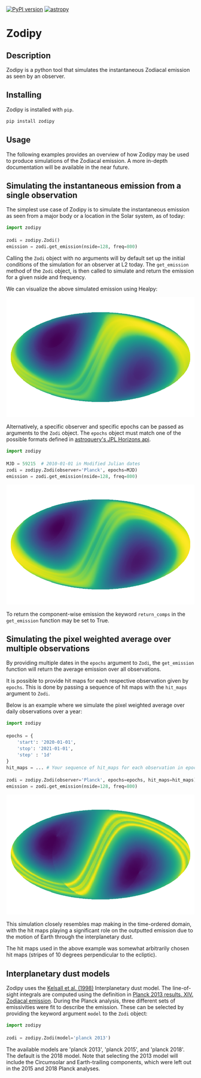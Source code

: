 [![PyPI version](https://badge.fury.io/py/zodipy.svg)](https://badge.fury.io/py/zodipy)
[![astropy](http://img.shields.io/badge/powered%20by-AstroPy-orange.svg?style=flat)](http://www.astropy.org/)

# Zodipy

## Description
Zodipy is a python tool that simulates the instantaneous Zodiacal emission as
seen by an observer.

## Installing
Zodipy is installed with `pip`.
```bash
pip install zodipy
```

## Usage
The following examples provides an overview of how Zodipy may be used to produce
simulations of the Zodiacal emission. A more in-depth documentation will be
available in the near future.

## Simulating the instantaneous emission from a single observation
The simplest use case of Zodipy is to simulate the instantaneous emission as
seen from a major body or a location in the Solar system, as of today:
```python
import zodipy

zodi = zodipy.Zodi()
emission = zodi.get_emission(nside=128, freq=800)
```
Calling the `Zodi` object with no arguments will by default set up the initial
conditions of the simulation for an observer at L2 today. The `get_emission`
method of the `Zodi` object, is then called to simulate and return the emission
for a given nside and frequency. 

We can visualize the above simulated emission using Healpy:

![plot](imgs/zodi_default.png)

Alternatively, a specific observer and specific epochs can be passed as
arguments to the `Zodi` object. The `epochs` object must match one of the
possible formats defined in [astroquery's JPL Horizons
api](https://astroquery.readthedocs.io/en/latest/jplhorizons/jplhorizons.html).

```python
import zodipy

MJD = 59215  # 2010-01-01 in Modified Julian dates
zodi = zodipy.Zodi(observer='Planck', epochs=MJD)
emission = zodi.get_emission(nside=128, freq=800)
```
![plot](imgs/zodi_planck.png)

To return the component-wise emission the keyword `return_comps` in the
`get_emission` function may be set to True.

## Simulating the pixel weighted average over multiple observations
By providing multiple dates in the `epochs` argument to `Zodi`, the
`get_emission` function will return the average emission over all observations.

It is possible to provide hit maps for each respective observation given by `epochs`. This is done by passing
a sequence of hit maps with the `hit_maps` argument to `Zodi`. 

Below is an example where we simulate the
pixel weighted average over daily observations over a year:
```python
import zodipy

epochs = {
    'start': '2020-01-01', 
    'stop': '2021-01-01', 
    'step' : '1d'
}
hit_maps = ... # Your sequence of hit_maps for each observation in epochs 

zodi = zodipy.Zodi(observer='Planck', epochs=epochs, hit_maps=hit_maps)
emission = zodi.get_emission(nside=128, freq=800)
```
![plot](imgs/zodi_planck_weighted.png)

This simulation closely resembles map making in the time-ordered domain, with the hit maps playing a significant role on the outputted emission due to the motion of Earth through the interplanetary dust.

The hit maps used in the above example was somewhat arbitrarily chosen hit maps (stripes of 10 degrees perpendicular to the ecliptic).

## Interplanetary dust models
Zodipy uses the [Kelsall et al.
(1998)](https://ui.adsabs.harvard.edu/abs/1998ApJ...508...44K/abstract)
Interplanetary dust model. The line-of-sight integrals are computed using the
definition in [Planck 2013 results. XIV. Zodiacal
emission](https://arxiv.org/abs/1303.5074). During the Planck analysis, three
different sets of emissivities were fit to describe the emission. These can be
selected by providing the keyword argument `model` to the `Zodi` object:
```python
import zodipy

zodi = zodipy.Zodi(model='planck 2013')
```
The available models are 'planck 2013', 'planck 2015', and 'planck 2018'. The
default is the 2018 model. Note that selecting the 2013 model will include the
Circumsolar and Earth-trailing components, which were left out in the 2015 and
2018 Planck analyses.